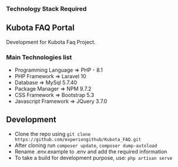 ### Technology Stack Required

## Kubota FAQ Portal

Development for Kubota Faq Project.

### Main Technologies list
* Programming Language    => PHP - 8.1
* PHP Framework           => Laravel 10
* Database                => MySql 5.7.40
* Package Manager         => NPM 9.7.2
* CSS Framework           => Bootstrap 5.3
* Javascript Framework    => JQuery 3.7.0

## Development

* Clone the repo using  `git clone https://github.com/experiongithub/Kubota_FAQ.git`
* After cloning run `composer update`, `composer dump-autoload`
* Rename .env.example to .env and add the required information
* To take a build for development purpose, use: `php artisan serve`




